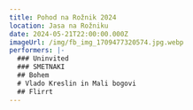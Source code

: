 ```yaml
---
title: Pohod na Rožnik 2024
location: Jasa na Rožniku
date: 2024-05-21T22:00:00.000Z
imageUrl: /img/fb_img_1709477320574.jpg.webp
performers: |-
  ### Uninvited
  ### SMETNAKI
  ## Bohem
  # Vlado Kreslin in Mali bogovi
  ## Flirrt
---
```


